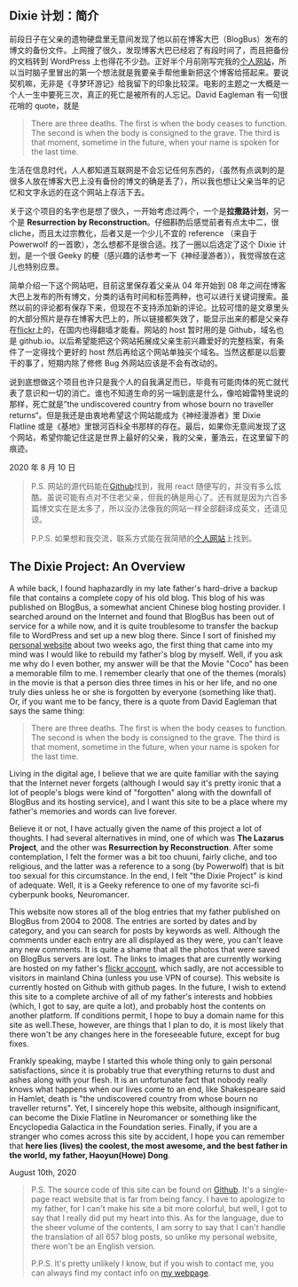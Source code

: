## Dixie 计划：简介

前段日子在父亲的遗物硬盘里无意间发现了他以前在博客大巴（BlogBus）发布的博文的备份文件。上网搜了很久，发现博客大巴已经宕了有段时间了，而且把备份的文档转到 WordPress 上也得花不少劲。正好半个月前刚写完我的[个人网站](ss16118.github.io/siyuans-hub/)，所以当时脑子里冒出的第一个想法就是我要亲手帮他重新把这个博客给搭起来。要说契机嘛，无非是《寻梦环游记》给我留下的印象比较深。电影的主题之一大概是一个人一生中要死三次，真正的死亡是被所有的人忘记。David Eagleman 有一句很花哨的 quote，就是

> There are three deaths. The first is when the body ceases to function. The second is when the body is consigned to the grave. The third is that moment, sometime in the future, when your name is spoken for the last time.

生活在信息时代，人人都知道互联网是不会忘记任何东西的，（虽然有点讽刺的是很多人放在博客大巴上没有备份的博文的确是丢了），所以我也想让父亲当年的记忆和文字永远的在这个网站上存活下去。

关于这个项目的名字也是想了很久，一开始考虑过两个，一个是**拉撒路计划**，另一个是 **Resurrection by Reconstruction**。仔细斟酌后感觉前者有点太中二，很 cliche，而且太过宗教化，后者又是一个少儿不宜的 reference （来自于 Powerwolf 的一首歌），怎么想都不是很合适。找了一圈以后选定了这个 Dixie 计划，是一个很 Geeky 的梗（感兴趣的话参考一下《神经漫游者》），我觉得放在这儿也特别应景。

简单介绍一下这个网站吧，目前这里保存着父亲从 04 年开始到 08 年之间在博客大巴上发布的所有博文，分类的话有时间和标签两种，也可以进行关键词搜索。虽然以前的评论都有保存下来，但现在不支持添加新的评论。比较可惜的是文章里头的大部分照片是存在博客大巴上的，所以链接都失效了，能显示出来的都是父亲存在[flickr](https://www.flickr.com/photos/34753848@N00/)上的，在国内也得翻墙才能看。网站的 host 暂时用的是 Github，域名也是 github.io。以后希望能把这个网站拓展成父亲生前兴趣爱好的完整档案，有条件了一定得找个更好的 host 然后再给这个网站单独买个域名。当然这都是以后要干的事了，短期内除了修修 Bug 外网站应该是不会有改动的。

说到底想做这个项目也许只是我个人的自我满足而已，毕竟有可能肉体的死亡就代表了意识和一切的消亡。谁也不知道生命的另一端到底是什么，像哈姆雷特里说的那样，死亡就是”the undiscovered country from whose bourn no traveller returns“。但是我还是由衷地希望这个网站能成为《神经漫游者》里 Dixie Flatline 或是《基地》里银河百科全书那样的存在。最后，如果你无意间发现了这个网站，希望你能记住这是世界上最好的父亲，我的父亲，董浩云，在这里留下的痕迹。

2020 年 8 月 10 日

> P.S. 网站的源代码能在[Github](https://github.com/ss16118/the-dixie-project)找到，我用 react 随便写的，并没有多么炫酷。虽说可能有点对不住老父亲，但我的确是用心了。还有就是因为六百多篇博文实在是太多了，所以没办法像我的网站一样全部翻译成英文，还请见谅。
>
> P.P.S. 如果想和我交流，联系方式能在我简陋的[个人网站](ss16118.github.io/siyuans-hub/)上找到。

## The Dixie Project: An Overview

A while back, I found haphazardly in my late father's hard-drive a backup file that contains a complete copy of his old blog. This blog of his was published on BlogBus, a somewhat ancient Chinese blog hosting provider. I searched around on the Internet and found that BlogBus has been out of service for a while now, and it is quite troublesome to transfer the backup file to WordPress and set up a new blog there. Since I sort of finished my [personal website](ss16118.github.io/siyuans-hub/) about two weeks ago, the first thing that came into my mind was I would like to rebuild my father's blog by myself. Well, if you ask me why do I even bother, my answer will be that the Movie "Coco" has been a memorable film to me. I remember clearly that one of the themes (morals) in the movie is that a person dies three times in his or her life, and no one truly dies unless he or she is forgotten by everyone (something like that). Or, if you want me to be fancy, there is a quote from David Eagleman that says the same thing:

> There are three deaths. The first is when the body ceases to function. The second is when the body is consigned to the grave. The third is that moment, sometime in the future, when your name is spoken for the last time.

Living in the digital age, I believe that we are quite familiar with the saying that the Internet never forgets (although I would say it's pretty ironic that a lot of people's blogs were kind of "forgotten" along with the downfall of BlogBus and its hosting service), and I want this site to be a place where my father's memories and words can live forever.

Believe it or not, I have actually given the name of this project a lot of thoughts. I had several alternatives in mind, one of which was **The Lazarus Project**, and the other was **Resurrection by Reconstruction**. After some contemplation, I felt the former was a bit too chuuni, fairly cliche, and too religious, and the latter was a reference to a song (by Powerwolf) that is bit too sexual for this circumstance. In the end, I felt "the Dixie Project" is kind of adequate. Well, it is a Geeky reference to one of my favorite sci-fi cyberpunk books, Neuromancer.

This website now stores all of the blog entries that my father published on BlogBus from 2004 to 2008. The entries are sorted by dates and by category, and you can search for posts by keywords as well. Although the comments under each entry are all displayed as they were, you can't leave any new comments. It is quite a shame that all the photos that were saved on BlogBus servers are lost. The links to images that are currently working are hosted on my father's [flickr account](https://www.flickr.com/photos/34753848@N00/), which sadly, are not accessible to visitors in mainland China (unless you use VPN of course). This website is currently hosted on Github with github pages. In the future, I wish to extend this site to a complete archive of all of my father's interests and hobbies (which, I got to say, are quite a lot), and probably host the contents on another platform. If conditions permit, I hope to buy a domain name for this site as well.These, however, are things that I plan to do, it is most likely that there won't be any changes here in the foreseeable future, except for bug fixes.

Frankly speaking, maybe I started this whole thing only to gain personal satisfactions, since it is probably true that everything returns to dust and ashes along with your flesh. It is an unfortunate fact that nobody really knows what happens when our lives come to an end, like Shakespeare said in Hamlet, death is "the undiscovered country from whose bourn no traveller returns". Yet, I sincerely hope this website, although insignificant, can become the Dixie Flatline in Neuromancer or something like the Encyclopedia Galactica in the Foundation series. Finally, if you are a stranger who comes across this site by accident, I hope you can remember that **here lies (lives) the coolest, the most awesome, and the best father in the world, my father, Haoyun(Howe) Dong**.

August 10th, 2020

> P.S. The source code of this site can be found on [Github](https://github.com/ss16118/the-dixie-project). It's a single-page react website that is far from being fancy. I have to apologize to my father, for I can't make his site a bit more colorful, but well, I got to say that I really did put my heart into this. As for the language, due to the sheer volume of the contents, I am sorry to say that I can't handle the translation of all 657 blog posts, so unlike my personal website, there won't be an English version.
>
> P.P.S. It's pretty unlikely I know, but if you wish to contact me, you can always find my contact info on [my webpage](ss16118.github.io/siyuans-hub/).
